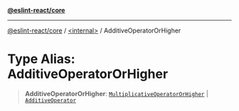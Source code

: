 [**@eslint-react/core**](../../README.md)

***

[@eslint-react/core](../../README.md) / [\<internal\>](../README.md) / AdditiveOperatorOrHigher

# Type Alias: AdditiveOperatorOrHigher

> **AdditiveOperatorOrHigher**: [`MultiplicativeOperatorOrHigher`](MultiplicativeOperatorOrHigher.md) \| [`AdditiveOperator`](AdditiveOperator.md)
